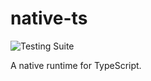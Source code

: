 # native-ts

![Testing Suite](https://github.com/5c077m4n/native-ts/workflows/Testing%20Suite/badge.svg)

A native runtime for TypeScript.
